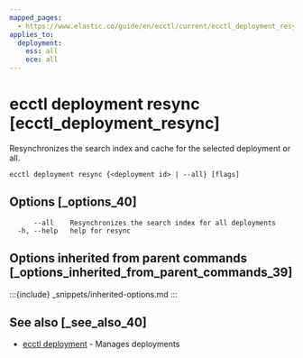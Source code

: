 ```yaml
---
mapped_pages:
  - https://www.elastic.co/guide/en/ecctl/current/ecctl_deployment_resync.html
applies_to:
  deployment:
    ess: all
    ece: all
---
```


# ecctl deployment resync [ecctl_deployment_resync]

Resynchronizes the search index and cache for the selected deployment or all.

```
ecctl deployment resync {<deployment id> | --all} [flags]
```


## Options [_options_40]

```
      --all    Resynchronizes the search index for all deployments
  -h, --help   help for resync
```


## Options inherited from parent commands [_options_inherited_from_parent_commands_39]

:::{include} _snippets/inherited-options.md
:::


## See also [_see_also_40]

* [ecctl deployment](/reference/ecctl_deployment.md)	 - Manages deployments

